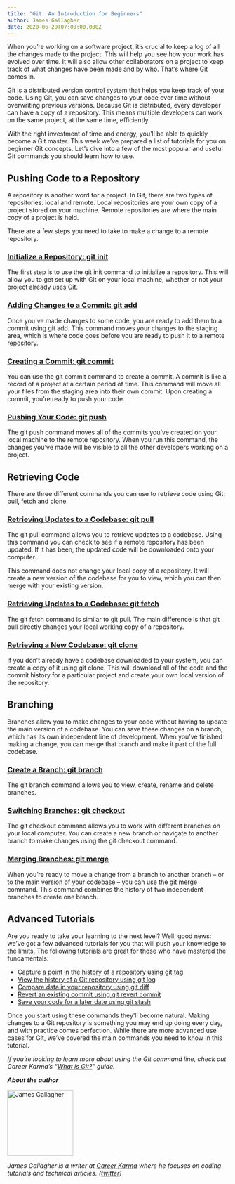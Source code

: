 ```yaml
---
title: "Git: An Introduction for Beginners"
author: James Gallagher
date: 2020-06-29T07:00:00.000Z
---
```


When you’re working on a software project, it’s crucial to keep a log of all the changes made to the project. This will help you see how your work has evolved over time. It will also allow other collaborators on a project to keep track of what changes have been made and by who. That’s where Git comes in.

Git is a distributed version control system that helps you keep track of your code. Using Git, you can save changes to your code over time without overwriting previous versions. Because Git is distributed, every developer can have a copy of a repository. This means multiple developers can work on the same project, at the same time, efficiently.

With the right investment of time and energy, you’ll be able to quickly become a Git master. This week we’ve prepared a list of tutorials for you on beginner Git concepts. Let’s dive into a few of the most popular and useful Git commands you should learn how to use.

## Pushing Code to a Repository

A repository is another word for a project. In Git, there are two types of repositories: local and remote. Local repositories are your own copy of a project stored on your machine. Remote repositories are where the main copy of a project is held.

There are a few steps you need to take to make a change to a remote repository.

### [Initialize a Repository: git init](https://careerkarma.com/blog/git-init/)

The first step is to use the git init command to initialize a repository. This will allow you to get set up with Git on your local machine, whether or not your project already uses Git.

### [Adding Changes to a Commit: git add](https://careerkarma.com/blog/git-add/)

Once you’ve made changes to some code, you are ready to add them to a commit using git add. This command moves your changes to the staging area, which is where code goes before you are ready to push it to a remote repository.

### [Creating a Commit: git commit](https://careerkarma.com/blog/git-commit/)

You can use the git commit command to create a commit. A commit is like a record of a project at a certain period of time. This command will move all your files from the staging area into their own commit. Upon creating a commit, you’re ready to push your code.

### [Pushing Your Code: git push](https://careerkarma.com/blog/git-push/)

The git push command moves all of the commits you’ve created on your local machine to the remote repository. When you run this command, the changes you’ve made will be visible to all the other developers working on a project.

## Retrieving Code

There are three different commands you can use to retrieve code using Git: pull, fetch and clone.

### [Retrieving Updates to a Codebase: git pull](https://careerkarma.com/blog/git-pull/)

The git pull command allows you to retrieve updates to a codebase. Using this command you can check to see if a remote repository has been updated. If it has been, the updated code will be downloaded onto your computer.

This command does not change your local copy of a repository. It will create a new version of the codebase for you to view, which you can then merge with your existing version.

### [Retrieving Updates to a Codebase: git fetch](https://careerkarma.com/blog/git-fetch)

The git fetch command is similar to git pull. The main difference is that git pull directly changes your local working copy of a repository. 

### [Retrieving a New Codebase: git clone](https://careerkarma.com/blog/git-clone/)

If you don’t already have a codebase downloaded to your system, you can create a copy of it using git clone. This will download all of the code and the commit history for a particular project and create your own local version of the repository.

## Branching

Branches allow you to make changes to your code without having to update the main version of a codebase. You can save these changes on a branch, which has its own independent line of development. When you’ve finished making a change, you can merge that branch and make it part of the full codebase.

### [Create a Branch: git branch](https://careerkarma.com/blog/git-branch/)

The git branch command allows you to view, create, rename and delete branches.

### [Switching Branches: git checkout](https://careerkarma.com/blog/git-checkout/)

The git checkout command allows you to work with different branches on your local computer. You can create a new branch or navigate to another branch to make changes using the git checkout command.

### [Merging Branches: git merge](https://careerkarma.com/blog/git-merge/)

When you’re ready to move a change from a branch to another branch – or to the main version of your codebase – you can use the git merge command. This command combines the history of two independent branches to create one branch.

## Advanced Tutorials

Are you ready to take your learning to the next level? Well, good news: we’ve got a few advanced tutorials for you that will push your knowledge to the limits. The following tutorials are great for those who have mastered the fundamentals:

*   [Capture a point in the history of a repository using git tag](https://careerkarma.com/blog/git-tag/)
*   [View the history of a Git repository using git log](https://careerkarma.com/blog/git-log/)
*   [Compare data in your repository using git diff](https://careerkarma.com/blog/git-diff/)
*   [Revert an existing commit using git revert commit](https://careerkarma.com/blog/git-revert-commit/)
*   [Save your code for a later date using git stash](https://careerkarma.com/blog/git-stash/)

Once you start using these commands they’ll become natural. Making changes to a Git repository is something you may end up doing every day, and with practice comes perfection. While there are more advanced use cases for Git, we’ve covered the main commands you need to know in this tutorial.

_If you’re looking to learn more about using the Git command line, check out Career Karma’s “[What is Git?](https://careerkarma.com/blog/git-clone/)” guide._


**_About the author_**

<img src="https://careerkarma.com/blog/wp-content/uploads/2020/01/james-gallagher-300x300.jpg" alt="James Gallagher" style="height:150px; width:150px; display:inline-block; horizontal-align:left;">

_James Gallagher is a writer at [Career Karma](https://careerkarma.com/) where he focuses on coding tutorials and technical articles. ([twitter](https://twitter.com/jamesg_oca))_